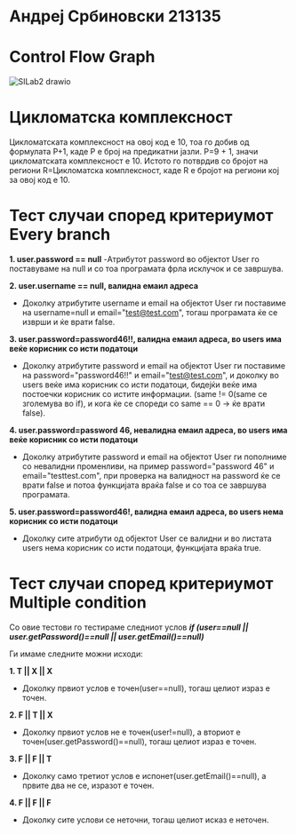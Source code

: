 # Андреј Србиновски 213135

# **Control Flow Graph**

![SILab2 drawio](https://github.com/srbinovskia46/SI_2023_lab2_213135/assets/108271909/b9a4f058-8c23-487f-a1ef-415f0dcb225c)

# **Цикломатска комплексност**

Цикломатската комплексност на овој код е 10, тоа го добив од формулата P+1, каде P е број на предикатни јазли. P=9 + 1, значи цикломатската комплексност е 10. Истото го потврдив со бројот на региони R=Цикломатска комплексност, каде R е бројот на региони кој за овој код е 10.

# **Тест случаи според критериумот Every branch**

**1. user.password == null**
-Атрибутот password во објектот User го поставуваме на null и со тоа програмата фрла исклучок и се завршува.

**2. user.username == null, валидна емаил адреса**
- Доколку атрибутите username и email на објектот User ги поставиме на username=null и email="test@test.com", тогаш програмата ќе се изврши и ќе врати false.

**3. user.password=password46!!, валидна емаил адреса, во users има веќе корисник со исти податоци**
- Доколку атрибутите password и email на објектот User ги поставиме на password="password46!!" и email="test@test.com", и доколку во users веќе има корисник со исти податоци, бидејќи веќе има постоечки корисник со истите информации. (same != 0(same се зголемува во if), и кога ќе се спореди со same == 0 -> ќе врати false).

**4. user.password=password 46, невалидна емаил адреса, во users има веќе корисник со исти податоци**
- Доколку атрибутите password и email на објектот User ги пополниме со невалидни променливи, на пример password="password 46" и email="testtest.com", при проверка на валидност на password ќе се врати false и потоа функцијата враќа false и со тоа се завршува програмата.

**5. user.password=password46!, валидна емаил адреса, во users нема корисник со исти податоци**
- Доколку сите атрибути од објектот User се валидни и во листата users нема корисник со исти податоци, функцијата враќа true.


# **Тест случаи според критериумот Multiple condition**

 Со овие тестови го тестираме следниот услов _**if (user==null || user.getPassword()==null || user.getEmail()==null)**_
 
 Ги имаме следните можни исходи:
 
**1. T || X || X**

- Доколку првиот услов е точен(user==null), тогаш целиот израз е точен.
 
**2. F || T || X**

- Доколку првиот услов не е точен(user!=null), а вториот е точен(user.getPassword()==null), тогаш целиот израз е точен.

**3. F || F || T**

- Доколку само третиот услов е испонет(user.getEmail()==null), а првите два не се, изразот е точен.

**4. F || F || F**

- Доколку сите услови се неточни, тогаш целиот исказ е неточен.

